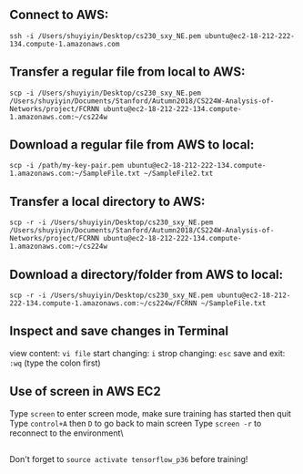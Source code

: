 ## Connect to AWS:
`ssh -i /Users/shuyiyin/Desktop/cs230_sxy_NE.pem ubuntu@ec2-18-212-222-134.compute-1.amazonaws.com`

## Transfer a regular file from local to AWS:
`scp -i /Users/shuyiyin/Desktop/cs230_sxy_NE.pem /Users/shuyiyin/Documents/Stanford/Autumn2018/CS224W-Analysis-of-Networks/project/FCRNN ubuntu@ec2-18-212-222-134.compute-1.amazonaws.com:~/cs224w`

## Download a regular file from AWS to local:
`scp -i /path/my-key-pair.pem ubuntu@ec2-18-212-222-134.compute-1.amazonaws.com:~/SampleFile.txt ~/SampleFile2.txt`

## Transfer a local directory to AWS:
`scp -r -i /Users/shuyiyin/Desktop/cs230_sxy_NE.pem /Users/shuyiyin/Documents/Stanford/Autumn2018/CS224W-Analysis-of-Networks/project/FCRNN ubuntu@ec2-18-212-222-134.compute-1.amazonaws.com:~/cs224w`

## Download a directory/folder from AWS to local:
`scp -r -i /Users/shuyiyin/Desktop/cs230_sxy_NE.pem ubuntu@ec2-18-212-222-134.compute-1.amazonaws.com:~/cs224w/FCRNN ~/SampleFile.txt`

## Inspect and save changes in Terminal
view content: `vi file`
start changing: `i`
strop changing: `esc`
save and exit: `:wq` (type the colon first)

## Use of screen in AWS EC2
Type `screen` to enter screen mode, make sure training has started then quit
Type `control+A` then `D` to go back to main screen
Type `screen -r`  to reconnect to the environment\

##
Don't forget to `source activate tensorflow_p36` before training!
